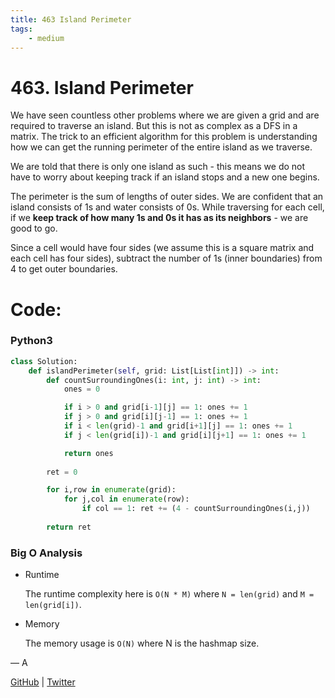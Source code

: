 ```yaml
---
title: 463 Island Perimeter
tags:
    - medium
---
```



# 463. Island Perimeter

We have seen countless other problems where we are given a grid and are required to traverse an island. But this is not as complex as a DFS in a matrix.
The trick to an efficient algorithm for this problem is understanding how we can get the running perimeter of the entire island as we traverse.

We are told that there is only one island as such - this means we do not have to worry about keeping track if an island stops and a new one begins.

The perimeter is the sum of lengths of outer sides. We are confident that an island consists of 1s and water consists of 0s. While traversing for each  cell, if we **keep track of how many 1s and 0s it has as its neighbors** - we are good to go. 

Since a cell would have four sides (we assume this is a square matrix and each cell has four sides), subtract the number of 1s (inner boundaries) from 4 to get outer boundaries. 

# Code:

### Python3

```python
class Solution:
    def islandPerimeter(self, grid: List[List[int]]) -> int:
        def countSurroundingOnes(i: int, j: int) -> int:
            ones = 0

            if i > 0 and grid[i-1][j] == 1: ones += 1
            if j > 0 and grid[i][j-1] == 1: ones += 1
            if i < len(grid)-1 and grid[i+1][j] == 1: ones += 1
            if j < len(grid[i])-1 and grid[i][j+1] == 1: ones += 1

            return ones
        
        ret = 0

        for i,row in enumerate(grid):
            for j,col in enumerate(row):
                if col == 1: ret += (4 - countSurroundingOnes(i,j))
        
        return ret
```

### Big O Analysis

- Runtime
    
    The runtime complexity here is `O(N * M)`  where `N = len(grid)` and `M = len(grid[i])`.
    
- Memory
    
    The memory usage is `O(N)` where N is the hashmap size.
    

— A

[GitHub](https://github.com/AtharvaKamble) | [Twitter](https://twitter.com/AtharvaKamble07)